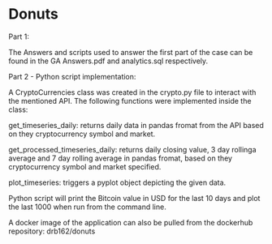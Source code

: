 # Donuts
Part 1:

The Answers and scripts used to answer the first part of the case can be found in the GA Answers.pdf and analytics.sql respectively. 



Part 2 - Python script implementation:

A CryptoCurrencies class was created in the crypto.py file to interact with the mentioned API. The following functions were implemented inside the class:

get_timeseries_daily: returns daily data in pandas fromat from the API based on they cryptocurrency symbol and market. 

get_processed_timeseries_daily: returns daily closing value, 3 day rollinga average and 7 day rolling average in pandas fromat, based on they cryptocurrency symbol and market specified.

plot_timeseries: triggers a pyplot object depicting the given data. 

Python script will print the Bitcoin value in USD for the last 10 days and plot the last 1000 when run from the command line.


A docker image of the application can also be pulled from the dockerhub repository: drb162/donuts

